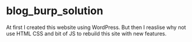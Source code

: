 # blog_burp_solution
At first I created this website using WordPress. But then I reaslise why not use HTML CSS and bit of JS to rebuild this site with new features.
